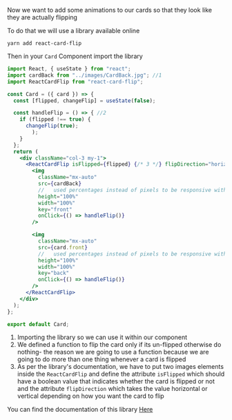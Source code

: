 Now we want to add some animations to our cards so that they look like they are actually flipping

To do that we will use a library available online
```shell
yarn add react-card-flip
```

Then in your `Card` Component import the library
```jsx
import React, { useState } from "react";
import cardBack from "../images/CardBack.jpg"; //1
import ReactCardFlip from "react-card-flip";

const Card = ({ card }) => {
  const [flipped, changeFlip] = useState(false);

  const handleFlip = () => { //2
    if (flipped !== true) {
      changeFlip(true);
        );
    }
  };
  return (
    <div className="col-3 my-1">
      <ReactCardFlip isFlipped={flipped} {/* 3 */} flipDirection="horizontal">
        <img
          className="mx-auto"
          src={cardBack}
          //   used percentages instead of pixels to be responsive with the screen size
          height="100%"
          width="100%"
          key="front"
          onClick={() => handleFlip()}
        />

        <img
          className="mx-auto"
          src={card.front}
          //   used percentages instead of pixels to be responsive with the screen size
          height="100%"
          width="100%"
          key="back"
          onClick={() => handleFlip()}
        />
      </ReactCardFlip>
    </div>
  );
};

export default Card;

```

1. Importing the library so we can use it within our component
2. We defined a function to flip the card only if its un-flipped otherwise do nothing- the reason we are going to use a function because we are going to do more than one thing whenever a card is flipped 
3. As per the library's documentation, we have to put two images elements inside the `ReactCardFlip` and define the attribute `isFlipped` which should have a boolean value that indicates whether the card is flipped or not and the attribute `flipDirection` which takes the value horizontal or vertical depending on how you want the card to flip

You can find the documentation of this library [Here](https://www.npmjs.com/package/react-card-flip) 